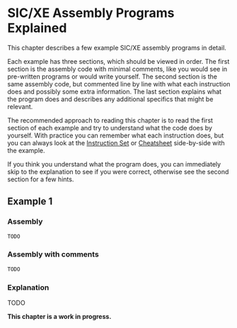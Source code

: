 # SIC/XE Assembly Programs Explained

This chapter describes a few example SIC/XE assembly programs in detail.

Each example has three sections, which should be viewed in order.
The first section is the assembly code with minimal comments, like you would
see in pre-written programs or would write yourself.
The second section is the same assembly code, but commented line by line with
what each instruction does and possibly some extra information.
The last section explains what the program does and describes any additional
specifics that might be relevant.

The recommended approach to reading this chapter is to read the first section
of each example and try to understand what the code does by yourself.
With practice you can remember what each instruction does, but you can always
look at the [Instruction Set](opcodes.md) or [Cheatsheet](cheatsheet.md)
side-by-side with the example.

If you think you understand what the program does, you can immediately skip to
the explanation to see if you were correct, otherwise see the second section
for a few hints.

## Example 1

### Assembly

```asm
TODO
```

### Assembly with comments

```asm
TODO
```

### Explanation

TODO

**This chapter is a work in progress.**
